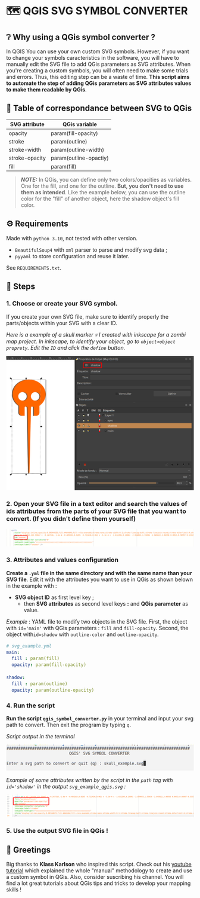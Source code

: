 # 🗺️ QGIS SVG SYMBOL CONVERTER 

## ❔ Why using a QGis symbol converter ? 

In QGIS You can use your own custom SVG symbols. However, if you want to change your symbols caracteristics in the software, you will have to manually edit the SVG file to add QGis parameters as SVG attributes. When you're creating a custom symbols, you will often need to make some trials and errors. Thus, this editing step can be a waste of time. **This script aims to automate the step of adding QGis parameters as SVG attributes values to make them readable by QGis**.

## 🔎 Table of correspondance between SVG to QGis

| SVG attribute   | QGis variable           |
|--               |--                       |
| opacity         | param(fill-opacity)     |
| stroke          | param(outline)          |
| stroke-width    | param(outline-width)    |
| stroke-opacity  | param(outline-opactiy)  | 
| fill            | param(fill)             |

> **_NOTE:_** In QGis, you can define only two colors/opacities as variables. One for the fill, and one for the outline. **But, you don't need to use them as intended**. Like the example below, you can use the outline color for the "fill" of another object, here the shadow object's fill color. 

## ⚙️ Requirements 

Made with `python 3.10`, not tested with other version. 
- `BeautifulSoup4` with  `xml` parser to parse and modify svg data ;
- `pyyaml` to store configuration and reuse it later. 

See `REQUIREMENTS.txt`. 

## 🚀 Steps 

### 1. **Choose or create your SVG symbol**. 

If you create your own SVG file, make sure to identify properly the parts/objects within your SVG with a clear ID. 

*Here is a example of a skull marker 💀 I created with inkscape for a zombi map project. In inkscape, to identify your object, go to `object>object proprety`. Edit the `ID` and click the `define` button.*

![](picture/2022-10-10_sreenshot__4.png)

### 2. Open your SVG file in a text editor and **search the values of ids attributes** from the parts of your SVG file that you want to convert. (If you didn't define them yourself)

![](picture/2022-10-10_sreenshot_2.png)


### 3. Attributes and values configuration

**Create a `.yml` file in the same directory and with the same name than your SVG file**. Edit it with the attributes you want to use in QGis as shown belown in the example with : 
 - **SVG object ID** as first level key ;
   - then **SVG attributes** as second level keys **:** and **QGis parameter** as value.

*Example* :  YAML file to modify two objects in the SVG file. First, the object with `id='main'` with QGis parameters : `fill` and `fill-opacity`. Second, the object with`id=shadow` with `outline-color` and `outline-opacity`.

```yaml
# svg_example.yml
main: 
  fill : param(fill)
  opacity: param(fill-opacity)

shadow: 
  fill : param(outline)
  opacity: param(outline-opacity)
```

### 4. Run the script

**Run the script `qgis_symbol_converter.py`** in your terminal and input your svg path to convert. Then exit the program by typing `q`.

*Script output in the terminal*

![](picture/2022-10-10_sreenshot_.png)

*Example of some attributes written by the script in the `path` tag with `id='shadow'` in the output `svg_example_qgis.svg` :*

![](picture/2022-10-10_sreenshot__3.png)

### 5. **Use the output SVG file in QGis !**


## 🍻 Greetings 

Big thanks to **Klass Karlson** who inspired this script. Check out his [youtube tutorial](https://www.youtube.com/watch?v=6ZNesLmaJ0M&pp=ugMICgJmchABGAE%3D) which explained the whole "manual" methodology to create and use a custom symbol in QGis. Also, consider suscribing his channel. You will find a lot great tutorials about QGis tips and tricks to develop your mapping skills !




